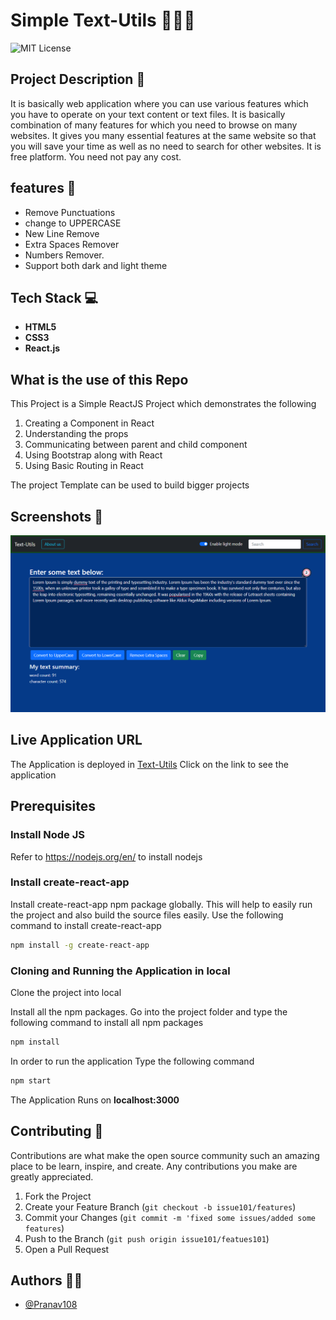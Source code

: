 # Simple Text-Utils 🧑🏻‍💻

![MIT License](https://img.shields.io/apm/l/atomic-design-ui.svg?)

## Project Description 📑

It is basically web application where you can use various features which you have to operate on your text content or text files. It is basically combination of many features for which you need to browse on many websites. It gives you many essential features at the same website so that you will save your time as well as no need to search for other websites. It is free platform. You need not pay any cost.

## features 📑

- Remove Punctuations
- change to UPPERCASE
- New Line Remove
- Extra Spaces Remover
- Numbers Remover.
- Support both dark and light theme

## Tech Stack 💻

- **HTML5**
- **CSS3**
- **React.js**

## What is the use of this Repo

This Project is a Simple ReactJS Project which demonstrates the following

1. Creating a Component in React
2. Understanding the props
3. Communicating between parent and child component
4. Using Bootstrap along with React
5. Using Basic Routing in React

The project Template can be used to build bigger projects

## Screenshots 📸

![Screenshot](/img/Screenshot1.png)

## Live Application URL

The Application is deployed in [Text-Utils](https://thawing-dusk-93582.herokuapp.com/)
Click on the link to see the application

## Prerequisites

### Install Node JS

Refer to https://nodejs.org/en/ to install nodejs

### Install create-react-app

Install create-react-app npm package globally. This will help to easily run the project and also build the source files easily. Use the following command to install create-react-app

```bash
npm install -g create-react-app
```

### Cloning and Running the Application in local

Clone the project into local

Install all the npm packages. Go into the project folder and type the following command to install all npm packages

```bash
npm install
```

In order to run the application Type the following command

```bash
npm start
```

The Application Runs on **localhost:3000**

## Contributing 🤝

Contributions are what make the open source community such an amazing place to be learn, inspire, and create. Any contributions you make are greatly appreciated.

1. Fork the Project
2. Create your Feature Branch (`git checkout -b issue101/features`)
3. Commit your Changes (`git commit -m 'fixed some issues/added some features`)
4. Push to the Branch (`git push origin issue101/featues101`)
5. Open a Pull Request

## Authors 👨‍💻

- [@Pranav108](https://www.github.com/Pranav108)
